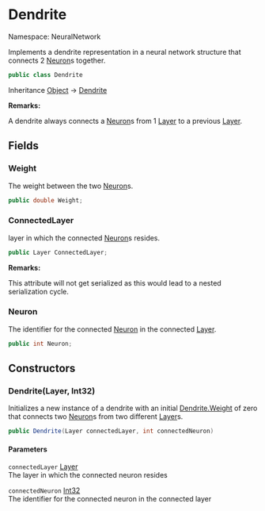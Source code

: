 # Dendrite

Namespace: NeuralNetwork

Implements a dendrite representation in a neural network structure that connects 2 [Neuron](./neuralnetwork.neuron.md)s together.

```csharp
public class Dendrite
```

Inheritance [Object](https://docs.microsoft.com/en-us/dotnet/api/system.object) → [Dendrite](./neuralnetwork.dendrite.md)

**Remarks:**

A dendrite always connects a [Neuron](./neuralnetwork.neuron.md)s from 1 [Layer](./neuralnetwork.layer.md) to a previous [Layer](./neuralnetwork.layer.md).

## Fields

### **Weight**

The weight between the two [Neuron](./neuralnetwork.neuron.md)s.

```csharp
public double Weight;
```

### **ConnectedLayer**

layer in which the connected [Neuron](./neuralnetwork.neuron.md)s resides.

```csharp
public Layer ConnectedLayer;
```

**Remarks:**

This attribute will not get serialized as this would lead to a nested serialization cycle.

### **Neuron**

The identifier for the connected [Neuron](./neuralnetwork.neuron.md) in the connected [Layer](./neuralnetwork.layer.md).

```csharp
public int Neuron;
```

## Constructors

### **Dendrite(Layer, Int32)**

Initializes a new instance of a dendrite with an initial [Dendrite.Weight](./neuralnetwork.dendrite.md#weight) of zero that connects two [Neuron](./neuralnetwork.neuron.md)s from two different [Layer](./neuralnetwork.layer.md)s.

```csharp
public Dendrite(Layer connectedLayer, int connectedNeuron)
```

#### Parameters

`connectedLayer` [Layer](./neuralnetwork.layer.md)<br>
The layer in which the connected neuron resides

`connectedNeuron` [Int32](https://docs.microsoft.com/en-us/dotnet/api/system.int32)<br>
The identifier for the connected neuron in the connected layer
